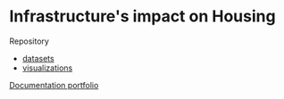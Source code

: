 # Infrastructure's impact on Housing

Repository
- [datasets](/datasets)
- [visualizations](/visualizations)

[Documentation portfolio](https://docs.google.com/document/d/1bkKf_CpdCH3F2oUkHgElKbKZAWZ3G99EOHwgMAQPHH4/edit?tab=t.0)
